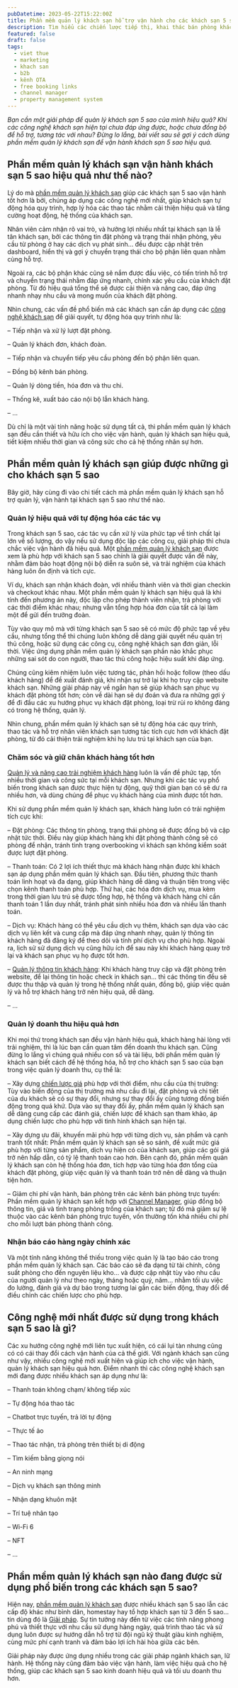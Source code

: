 ```yaml
---
pubDatetime: 2023-05-22T15:22:00Z
title: Phần mềm quản lý khách sạn hỗ trợ vận hành cho các khách sạn 5 sao như thế nào?
description: Tìm hiểu các chiến lược tiếp thị, khai thác bán phòng khách sạn hiệu quả trong chuỗi bài viết sau của nhavantuonglai để áp dụng và đem lại hiệu quả thiết thực cho giải pháp của bạn.
featured: false
draft: false
tags:
  - viet thue
  - marketing
  - khach san
  - b2b
  - kênh OTA
  - free booking links
  - channel manager
  - property management system
---
```


_Bạn cần một giải pháp để quản lý khách sạn 5 sao của mình hiệu quả? Khi các công nghệ khách sạn hiện tại chưa đáp ứng được, hoặc chưa đồng bộ để hỗ trợ, tương tác với nhau? Đừng lo lắng, bài viết sau sẽ gợi ý cách dùng phần mềm quản lý khách sạn để vận hành khách sạn 5 sao hiệu quả._

## Phần mềm quản lý khách sạn vận hành khách sạn 5 sao hiệu quả như thế nào?

Lý do mà [phần mềm quản lý khách sạn](https://bluejaypos.vn/article/tinh-nang-cua-phan-mem-quan-ly-khach-san-pms) giúp các khách sạn 5 sao vận hành tốt hơn là bởi, chúng áp dụng các công nghệ mới nhất, giúp khách sạn tự động hóa quy trình, hợp lý hóa các thao tác nhằm cải thiện hiệu quả và tăng cường hoạt động, hệ thống của khách sạn.

Nhân viên cảm nhận rõ vai trò, và hưởng lợi nhiều nhất tại khách sạn là lễ tân khách sạn, bởi các thông tin đặt phòng và trạng thái nhận phòng, yêu cầu từ phòng ở hay các dịch vụ phát sinh… đều được cập nhật trên dashboard, hiển thị và gợi ý chuyển trạng thái cho bộ phận liên quan nhằm cùng hỗ trợ.

Ngoài ra, các bộ phận khác cũng sẽ nắm được đầu việc, có tiến trình hỗ trợ và chuyển trạng thái nhằm đáp ứng nhanh, chính xác yêu cầu của khách đặt phòng. Từ đó hiệu quả tổng thể sẽ được cải thiện và nâng cao, đáp ứng nhanh nhạy nhu cầu và mong muốn của khách đặt phòng.

Nhìn chung, các vấn đề phổ biến mà các khách sạn cần áp dụng các [công nghệ khách sạn](https://bluejaypos.vn/article/4-giai-phap-cong-nghe-de-dam-bao-trai-nghiem-khach-hang-va-giu-chan-nhan-vien-cho-cac-nha-hang) để giải quyết, tự động hóa quy trình như là:

– Tiếp nhận và xử lý lượt đặt phòng.

– Quản lý khách đơn, khách đoàn.

– Tiếp nhận và chuyển tiếp yêu cầu phòng đến bộ phận liên quan.

– Đồng bộ kênh bán phòng.

– Quản lý dòng tiền, hóa đơn và thu chi.

– Thống kê, xuất báo cáo nội bộ lẫn khách hàng.

– …

Dù chỉ là một vài tính năng hoặc sử dụng tất cả, thì phần mềm quản lý khách sạn đều cần thiết và hữu ích cho việc vận hành, quản lý khách sạn hiệu quả, tiết kiệm nhiều thời gian và công sức cho cả hệ thống nhân sự hơn.

## Phần mềm quản lý khách sạn giúp được những gì cho khách sạn 5 sao

Bây giờ, hãy cùng đi vào chi tiết cách mà phần mềm quản lý khách sạn hỗ trợ quản lý, vận hành tại khách sạn 5 sao như thế nào.

### Quản lý hiệu quả với tự động hóa các tác vụ

Trong khách sạn 5 sao, các tác vụ cần xử lý vừa phức tạp về tính chất lại lớn về số lượng, do vậy nếu sử dụng độc lập các công cụ, giải pháp thì chưa chắc việc vận hành đã hiệu quả. Một [phần mềm quản lý khách sạn](https://nhavantuonglai.com/posts/nhung-loi-ich-cua-phan-mem-quan-ly-khach-san-dua-tren-dam-may-dem-den-cho-cac-khach-san) được xem là phù hợp với khách sạn 5 sao chính là giải quyết được vấn đề này, nhằm đảm bảo hoạt động nội bộ diễn ra suôn sẻ, và trải nghiệm của khách hàng luôn ổn định và tích cực.

Ví dụ, khách sạn nhận khách đoàn, với nhiều thành viên và thời gian checkin và checkout khác nhau. Một phần mềm quản lý khách sạn hiệu quả là khi tính đến phương án này, độc lập cho phép thành viên nhận, trả phòng với các thời điểm khác nhau; nhưng vẫn tổng hợp hóa đơn của tất cả lại làm một để gửi đến trưởng đoàn.

Tùy vào quy mô mà với từng khách sạn 5 sao sẽ có mức độ phức tạp về yêu cầu, nhưng tổng thể thì chúng luôn không dễ dàng giải quyết nếu quản trị thủ công, hoặc sử dụng các công cụ, công nghệ khách sạn đơn giản, lỗi thời. Việc ứng dụng phần mềm quản lý khách sạn phần nào khắc phục những sai sót do con người, thao tác thủ công hoặc hiệu suất khi đáp ứng.

Chúng cũng kiêm nhiệm luôn việc tương tác, phản hồi hoặc follow (theo dấu khách hàng) để đề xuất đánh giá, khi nhận sự trở lại khi họ truy cập website khách sạn. Những giải pháp này về ngắn hạn sẽ giúp khách sạn phục vụ khách đặt phòng tốt hơn; còn về dài hạn sẽ dự đoán và đưa ra những gợi ý để đi đầu các xu hướng phục vụ khách đặt phòng, loại trừ rủi ro không đáng có trong hệ thống, quản lý.

Nhìn chung, phần mềm quản lý khách sạn sẽ tự động hóa các quy trình, thao tác và hỗ trợ nhân viên khách sạn tương tác tích cực hơn với khách đặt phòng, từ đó cải thiện trải nghiệm khi họ lưu trú tại khách sạn của bạn.

### Chăm sóc và giữ chân khách hàng tốt hơn

[Quản lý và nâng cao trải nghiệm khách hàng](https://nhavantuonglai.com/posts/tim-hieu-ve-quan-ly-trai-nghiem-khach-cua-khach-san-de-ap-dung-ngay-hom-nay) luôn là vấn đề phức tạp, tốn nhiều thời gian và công sức tại mỗi khách sạn. Nhưng khi các tác vụ phổ biến trong khách sạn được thực hiện tự động, quỹ thời gian bạn có sẽ dư ra nhiều hơn, và dùng chúng để phục vụ khách hàng của mình được tốt hơn.

Khi sử dụng phần mềm quản lý khách sạn, khách hàng luôn có trải nghiệm tích cực khi:

– Đặt phòng: Các thông tin phòng, trạng thái phòng sẽ được đồng bộ và cập nhật tức thời. Điều này giúp khách hàng khi đặt phòng thành công sẽ có phòng để nhận, tránh tình trạng overbooking vì khách sạn không kiểm soát được lượt đặt phòng.

– Thanh toán: Có 2 lợi ích thiết thực mà khách hàng nhận được khi khách sạn áp dụng phần mềm quản lý khách sạn. Đầu tiên, phương thức thanh toán linh hoạt và đa dạng, giúp khách hàng dễ dàng và thuận tiện trong việc chọn kênh thanh toán phù hợp. Thứ hai, các hóa đơn dịch vụ, mua kèm trong thời gian lưu trú sẽ được tổng hợp, hệ thống và khách hàng chỉ cần thanh toán 1 lần duy nhất, tránh phát sinh nhiều hóa đơn và nhiều lần thanh toán.

– Dịch vụ: Khách hàng có thể yêu cầu dịch vụ thêm, khách sạn dựa vào các dịch vụ liên kết và cung cấp mà đáp ứng nhanh nhạy, quản lý thông tin khách hàng đã đăng ký để theo dõi và tính phí dịch vụ cho phù hợp. Ngoài ra, lịch sử sử dụng dịch vụ cũng hữu ích để sau này khi khách hàng quay trở lại và khách sạn phục vụ họ được tốt hơn.

– [Quản lý thông tin khách hàng](https://bluejaypos.vn/article/crm-co-the-giup-khach-san-phat-trien-khach-hang-nhu-the-nao): Khi khách hàng truy cập và đặt phòng trên website, để lại thông tin hoặc check in khách sạn… thì các thông tin đều sẽ được thu thập và quản lý trong hệ thống nhất quán, đồng bộ, giúp việc quản lý và hỗ trợ khách hàng trở nên hiệu quả, dễ dàng.

– …

### Quản lý doanh thu hiệu quả hơn

Khi mọi thứ trong khách sạn đều vận hành hiệu quả, khách hàng hài lòng với trải nghiệm, thì là lúc bạn cần quan tâm đến doanh thu khách sạn. Cũng đừng lo lắng vì chúng quá nhiều con số và tài liệu, bởi phần mềm quản lý khách sạn biết cách để hệ thống hóa, hỗ trợ cho khách sạn 5 sao của bạn trong việc quản lý doanh thu, cụ thể là:

– Xây dựng [chiến lược giá](https://nhavantuonglai.com/posts/chien-luoc-gia) phù hợp với thời điểm, nhu cầu của thị trường: Tùy vào biến động của thị trường mà nhu cầu đi lại, đặt phòng và chi tiết của du khách sẽ có sự thay đổi, nhưng sự thay đổi ấy cũng tương đồng biến động trong quá khứ. Dựa vào sự thay đổi ấy, phần mềm quản lý khách sạn dễ dàng cung cấp các đánh giá, chiến lược để khách sạn tham khảo, áp dụng chiến lược cho phù hợp với tình hình khách sạn hiện tại.

– Xây dựng ưu đãi, khuyến mãi phù hợp với từng dịch vụ, sản phẩm và cạnh tranh tốt nhất: Phần mềm quản lý khách sạn sẽ so sánh, đề xuất mức giá phù hợp với từng sản phẩm, dịch vụ hiện có của khách sạn, giúp các gói giá trở nên hấp dẫn, có tỷ lệ thanh toán cao hơn. Bên cạnh đó, phần mềm quản lý khách sạn còn hệ thống hóa đơn, tích hợp vào từng hóa đơn tổng của khách đặt phòng, giúp việc quản lý và thanh toán trở nên dễ dàng và thuận tiện hơn.

– Giảm chi phí vận hành, bán phòng trên các kênh bán phòng trực tuyến: Phần mềm quản lý khách sạn kết hợp với [Channel Manager](https://nhavantuonglai.com/posts/giai-phap-channel-manager-nao-tot-nhat-cho-khach-san-vua-va-nho), giúp đồng bộ thông tin, giá và tình trạng phòng trống của khách sạn; từ đó mà giảm sự lệ thuộc vào các kênh bán phòng trực tuyến, vốn thường tốn khá nhiều chi phí cho mỗi lượt bán phòng thành công.

### Nhận báo cáo hàng ngày chính xác

Và một tính năng không thể thiếu trong việc quản lý là tạo báo cáo trong phần mềm quản lý khách sạn. Các báo cáo sẽ đa dạng từ tài chính, công suất phòng cho đến nguyên liệu kho… và được cập nhật tùy vào nhu cầu của người quản lý như theo ngày, tháng hoặc quý, năm… nhằm tối ưu việc đo lường, đánh giá và dự báo trong tương lai gần các biến động, thay đổi để điều chỉnh các chiến lược cho phù hợp.

## Công nghệ mới nhất được sử dụng trong khách sạn 5 sao là gì?

Các xu hướng công nghệ mới liên tục xuất hiện, có cái lụi tàn nhưng cũng có có cái thay đổi cách vận hành của cả thế giới. Với ngành khách sạn cũng như vậy, nhiều công nghệ mới xuất hiện và giúp ích cho việc vận hành, quản lý khách sạn hiệu quả hơn. Điểm nhanh thì các công nghệ khách sạn mới đang được nhiều khách sạn áp dụng như là:

– Thanh toán không chạm/ không tiếp xúc

– Tự động hóa thao tác

– Chatbot trực tuyến, trả lời tự động

– Thực tế ảo

– Thao tác nhận, trả phòng trên thiết bị di động

– Tìm kiếm bằng giọng nói

– An ninh mạng

– Dịch vụ khách sạn thông minh

– Nhận dạng khuôn mặt

– Trí tuệ nhân tạo

– Wi-Fi 6

– NFT

– …

## Phần mềm quản lý khách sạn nào đang được sử dụng phổ biến trong các khách sạn 5 sao?

Hiện nay, [phần mềm quản lý khách sạn](https://nhavantuonglai.com/posts/phan-mem-blue-jay-pms-da-giup-gi-cho-cac-khach-san-trong-mua-dich) được nhiều khách sạn 5 sao lẫn các cấp độ khác như bình dân, homestay hay tổ hợp khách sạn từ 3 đến 5 sao… tin dùng đó là [Giải pháp](https://bluejaypms.com/pms). Sự tin tưởng này đến từ việc các tính năng phong phú và thiết thực với nhu cầu sử dụng hàng ngày, quá trình thao tác và sử dụng luôn được sự hướng dẫn hỗ trợ từ đội ngũ kỹ thuật giàu kinh nghiệm, cùng mức phí cạnh tranh và đảm bảo lợi ích hài hòa giữa các bên.

Giải pháp này được ứng dụng nhiều trong các giải pháp ngành khách sạn, lữ hành. Hệ thống này cũng đảm bảo việc vận hành, làm việc hiệu quả cho hệ thống, giúp các khách sạn 5 sao kinh doanh hiệu quả và tối ưu doanh thu hơn.
